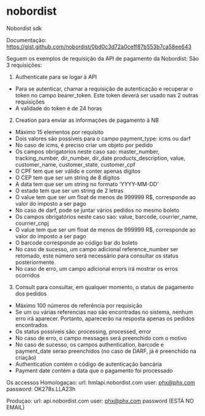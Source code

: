 # nobordist
Nobordist sdk

Documentação:
https://gist.github.com/nobordist/0bd0c3d72a0ceff87b553b7ca58ee643

Seguem os exemplos de requisição da API de pagamento da Nobordist:
São 3 requisições:

1) Authenticate para se logar à API 
- Para se autenticar, chamar a requisição de autenticação e recuperar o token no campo
bearer_token. Este token deverá ser usado nas 2 outras requisições
- A validade do token é de 24 horas

2) Creation para enviar as informações de pagamento à NB
- Máximo 15 elementos por requisito
- Dois valores são possíveis para o campo payment_type: icms ou darf
- No caso de icms, é preciso criar um objeto por pedido
- Os campos obrigatorios neste caso sao: master_number, tracking_number, dir_number, dir_date products_description, value,
customer_name, customer_state, customer_cpf
- O CPF tem que ser válido e conter apenas dígitos
- O CEP tem que ser um string de 8 dígitos
- A data tem que ser um string no formato ‘YYYY-MM-DD’
- O estado tem que ser um string de 2 letras
- O value tem que ser um float de menos de 999999 R$, corresponde ao valor do imposto a ser pago
- No caso de darf, pode se juntar vários pedidos no mesmo boleto
- Os campos obrigatórios neste caso sao: value, barcode, courrier_name, courrier_cnpj
- O value tem que ser um float de menos de 999999 R$, corresponde ao valor do imposto a ser pago
- O barcode corresponde ao código bar do boleto
- No caso de sucesso, um campo adicional reference_number ser retomado, este número
será necessário para consultar os status posteriormente.
- No caso de erro, um campo adicional errors irá mostrar os erros ocorridos

3) Consult para consultar, em qualquer momento, o status de pagamento dos pedidos
- Máximo 100 números de referência por requisição
- Se um ou várias referencias nao são encontradas no sistema, nenhum erro irá aparecer.
Portanto, aparecerão na resposta apenas os pedidos encontrados
- Os status possíveis são: processing, processed, error
- No caso de erro, o campo messages  será preenchido com o motivo
- No caso de sucesso, os campos authentication, barcode e payment_date serao preenchidos (no caso de DARF, já é preenchido na criação)
- Authentication contém o código de autenticação bancária
- Payment date contém a data que o pagamento foi processado

Os accessos
Homologaçao:
url: hmlapi.nobordist.com
user: phx@phx.com
password: OK278s.LLA23h

Produçao:
url: api.nobordist.com
user: phx@phx.com
password (ESTÁ NO EMAIL)
